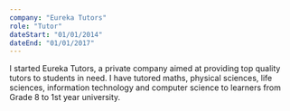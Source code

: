 ```yaml
---
company: "Eureka Tutors"
role: "Tutor"
dateStart: "01/01/2014"
dateEnd: "01/01/2017"
---
```


I started Eureka Tutors, a private company aimed at providing top quality tutors to students in need. I have tutored
maths, physical sciences, life sciences, information technology and computer science to learners from Grade 8 to 1st
year university.
